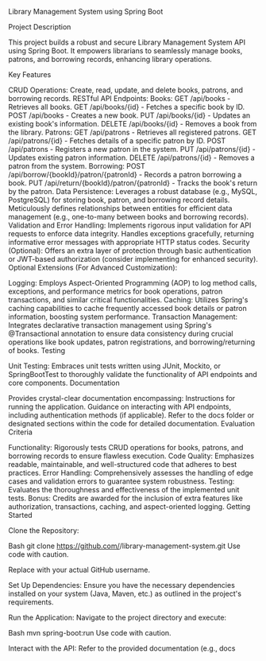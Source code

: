 Library Management System using Spring Boot

Project Description

This project builds a robust and secure Library Management System API using Spring Boot. It empowers librarians to seamlessly manage books, patrons, and borrowing records, enhancing library operations.

Key Features

CRUD Operations:
Create, read, update, and delete books, patrons, and borrowing records.
RESTful API Endpoints:
Books:
GET /api/books - Retrieves all books.
GET /api/books/{id} - Fetches a specific book by ID.
POST /api/books - Creates a new book.
PUT /api/books/{id} - Updates an existing book's information.
DELETE /api/books/{id} - Removes a book from the library.
Patrons:
GET /api/patrons - Retrieves all registered patrons.
GET /api/patrons/{id} - Fetches details of a specific patron by ID.
POST /api/patrons - Registers a new patron in the system.
PUT /api/patrons/{id} - Updates existing patron information.
DELETE /api/patrons/{id} - Removes a patron from the system.
Borrowing:
POST /api/borrow/{bookId}/patron/{patronId} - Records a patron borrowing a book.
PUT /api/return/{bookId}/patron/{patronId} - Tracks the book's return by the patron.
Data Persistence:
Leverages a robust database (e.g., MySQL, PostgreSQL) for storing book, patron, and borrowing record details.
Meticulously defines relationships between entities for efficient data management (e.g., one-to-many between books and borrowing records).
Validation and Error Handling:
Implements rigorous input validation for API requests to enforce data integrity.
Handles exceptions gracefully, returning informative error messages with appropriate HTTP status codes.
Security (Optional):
Offers an extra layer of protection through basic authentication or JWT-based authorization (consider implementing for enhanced security).
Optional Extensions (For Advanced Customization):

Logging:
Employs Aspect-Oriented Programming (AOP) to log method calls, exceptions, and performance metrics for book operations, patron transactions, and similar critical functionalities.
Caching:
Utilizes Spring's caching capabilities to cache frequently accessed book details or patron information, boosting system performance.
Transaction Management:
Integrates declarative transaction management using Spring's @Transactional annotation to ensure data consistency during crucial operations like book updates, patron registrations, and borrowing/returning of books.
Testing

Unit Testing:
Embraces unit tests written using JUnit, Mockito, or SpringBootTest to thoroughly validate the functionality of API endpoints and core components.
Documentation

Provides crystal-clear documentation encompassing:
Instructions for running the application.
Guidance on interacting with API endpoints, including authentication methods (if applicable).
Refer to the docs folder or designated sections within the code for detailed documentation.
Evaluation Criteria

Functionality:
Rigorously tests CRUD operations for books, patrons, and borrowing records to ensure flawless execution.
Code Quality:
Emphasizes readable, maintainable, and well-structured code that adheres to best practices.
Error Handling:
Comprehensively assesses the handling of edge cases and validation errors to guarantee system robustness.
Testing:
Evaluates the thoroughness and effectiveness of the implemented unit tests.
Bonus:
Credits are awarded for the inclusion of extra features like authorization, transactions, caching, and aspect-oriented logging.
Getting Started

Clone the Repository:

Bash
git clone https://github.com/<your-username>/library-management-system.git
Use code with caution.

Replace <your-username> with your actual GitHub username.

Set Up Dependencies:
Ensure you have the necessary dependencies installed on your system (Java, Maven, etc.) as outlined in the project's requirements.

Run the Application:
Navigate to the project directory and execute:

Bash
mvn spring-boot:run
Use code with caution.

Interact with the API:
Refer to the provided documentation (e.g., docs
